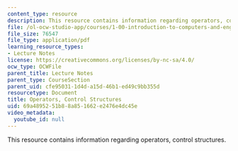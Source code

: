 ```yaml
---
content_type: resource
description: This resource contains information regarding operators, control structures.
file: /ol-ocw-studio-app/courses/1-00-introduction-to-computers-and-engineering-problem-solving-spring-2012/69a4895251b88a851662e2476e4dc45e_MIT1_00S12_Lec_1.pdf
file_size: 76547
file_type: application/pdf
learning_resource_types:
- Lecture Notes
license: https://creativecommons.org/licenses/by-nc-sa/4.0/
ocw_type: OCWFile
parent_title: Lecture Notes
parent_type: CourseSection
parent_uid: cfe95031-1d4d-a15d-46b1-ed49c9bb355d
resourcetype: Document
title: Operators, Control Structures
uid: 69a48952-51b8-8a85-1662-e2476e4dc45e
video_metadata:
  youtube_id: null
---
```

This resource contains information regarding operators, control structures.